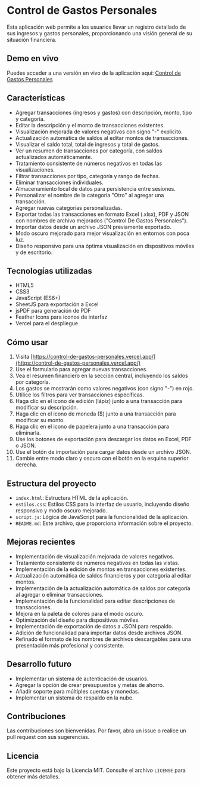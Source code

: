 # Control de Gastos Personales

Esta aplicación web permite a los usuarios llevar un registro detallado de sus ingresos y gastos personales, proporcionando una visión general de su situación financiera.

## Demo en vivo

Puedes acceder a una versión en vivo de la aplicación aquí: [Control de Gastos Personales](https://control-de-gastos-personales.vercel.app/)

## Características

- Agregar transacciones (ingresos y gastos) con descripción, monto, tipo y categoría.
- Editar la descripción y el monto de transacciones existentes.
- Visualización mejorada de valores negativos con signo "-" explícito.
- Actualización automática de saldos al editar montos de transacciones.
- Visualizar el saldo total, total de ingresos y total de gastos.
- Ver un resumen de transacciones por categoría, con saldos actualizados automáticamente.
- Tratamiento consistente de números negativos en todas las visualizaciones.
- Filtrar transacciones por tipo, categoría y rango de fechas.
- Eliminar transacciones individuales.
- Almacenamiento local de datos para persistencia entre sesiones.
- Personalizar el nombre de la categoría "Otro" al agregar una transacción.
- Agregar nuevas categorías personalizadas.
- Exportar todas las transacciones en formato Excel (.xlsx), PDF y JSON con nombres de archivo mejorados ("Control De Gastos Personales").
- Importar datos desde un archivo JSON previamente exportado.
- Modo oscuro mejorado para mejor visualización en entornos con poca luz.
- Diseño responsivo para una óptima visualización en dispositivos móviles y de escritorio.

## Tecnologías utilizadas

- HTML5
- CSS3
- JavaScript (ES6+)
- SheetJS para exportación a Excel
- jsPDF para generación de PDF
- Feather Icons para iconos de interfaz
- Vercel para el despliegue

## Cómo usar

1. Visita [https://control-de-gastos-personales.vercel.app/](https://control-de-gastos-personales.vercel.app/)
2. Use el formulario para agregar nuevas transacciones.
3. Vea el resumen financiero en la sección central, incluyendo los saldos por categoría.
4. Los gastos se mostrarán como valores negativos (con signo "-") en rojo.
5. Utilice los filtros para ver transacciones específicas.
6. Haga clic en el icono de edición (lápiz) junto a una transacción para modificar su descripción.
7. Haga clic en el icono de moneda ($) junto a una transacción para modificar su monto.
8. Haga clic en el icono de papelera junto a una transacción para eliminarla.
9. Use los botones de exportación para descargar los datos en Excel, PDF o JSON.
10. Use el botón de importación para cargar datos desde un archivo JSON.
11. Cambie entre modo claro y oscuro con el botón en la esquina superior derecha.

## Estructura del proyecto

- `index.html`: Estructura HTML de la aplicación.
- `estilos.css`: Estilos CSS para la interfaz de usuario, incluyendo diseño responsivo y modo oscuro mejorado.
- `script.js`: Lógica de JavaScript para la funcionalidad de la aplicación.
- `README.md`: Este archivo, que proporciona información sobre el proyecto.

## Mejoras recientes

- Implementación de visualización mejorada de valores negativos.
- Tratamiento consistente de números negativos en todas las vistas.
- Implementación de la edición de montos en transacciones existentes.
- Actualización automática de saldos financieros y por categoría al editar montos.
- Implementación de la actualización automática de saldos por categoría al agregar o eliminar transacciones.
- Implementación de la funcionalidad para editar descripciones de transacciones.
- Mejora en la paleta de colores para el modo oscuro.
- Optimización del diseño para dispositivos móviles.
- Implementación de exportación de datos a JSON para respaldo.
- Adición de funcionalidad para importar datos desde archivos JSON.
- Refinado el formato de los nombres de archivos descargables para una presentación más profesional y consistente.

## Desarrollo futuro

- Implementar un sistema de autenticación de usuarios.
- Agregar la opción de crear presupuestos y metas de ahorro.
- Añadir soporte para múltiples cuentas y monedas.
- Implementar un sistema de respaldo en la nube.

## Contribuciones

Las contribuciones son bienvenidas. Por favor, abra un issue o realice un pull request con sus sugerencias.

## Licencia

Este proyecto está bajo la Licencia MIT. Consulte el archivo `LICENSE` para obtener más detalles.

